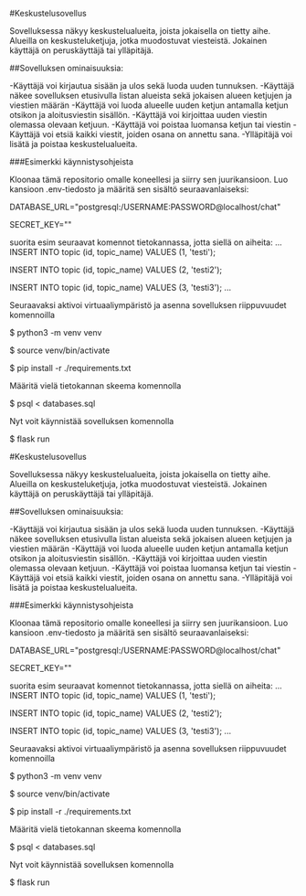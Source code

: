 #Keskustelusovellus

Sovelluksessa näkyy keskustelualueita, joista jokaisella on tietty aihe. Alueilla on keskusteluketjuja, jotka muodostuvat viesteistä. Jokainen käyttäjä on peruskäyttäjä tai ylläpitäjä.

##Sovelluksen ominaisuuksia:

-Käyttäjä voi kirjautua sisään ja ulos sekä luoda uuden tunnuksen.
-Käyttäjä näkee sovelluksen etusivulla listan alueista sekä jokaisen alueen ketjujen ja viestien määrän
-Käyttäjä voi luoda alueelle uuden ketjun antamalla ketjun otsikon ja aloitusviestin sisällön.
-Käyttäjä voi kirjoittaa uuden viestin olemassa olevaan ketjuun.
-Käyttäjä voi poistaa luomansa ketjun tai viestin
-Käyttäjä voi etsiä kaikki viestit, joiden osana on annettu sana.
-Ylläpitäjä voi lisätä ja poistaa keskustelualueita.


###Esimerkki käynnistysohjeista

Kloonaa tämä repositorio omalle koneellesi ja siirry sen juurikansioon. Luo kansioon .env-tiedosto ja määritä sen sisältö seuraavanlaiseksi:

DATABASE_URL="postgresql:/USERNAME:PASSWORD@localhost/chat"

SECRET_KEY=""

suorita esim seuraavat komennot tietokannassa, jotta siellä on aiheita:
...
INSERT INTO topic (id, topic_name) VALUES (1, 'testi');

INSERT INTO topic (id, topic_name) VALUES (2, 'testi2');

INSERT INTO topic (id, topic_name) VALUES (3, 'testi3');
...

Seuraavaksi aktivoi virtuaaliympäristö ja asenna sovelluksen riippuvuudet komennoilla

$ python3 -m venv venv

$ source venv/bin/activate

$ pip install -r ./requirements.txt

Määritä vielä tietokannan skeema komennolla

$ psql < databases.sql

Nyt voit käynnistää sovelluksen komennolla

$ flask run

#Keskustelusovellus

Sovelluksessa näkyy keskustelualueita, joista jokaisella on tietty aihe. Alueilla on keskusteluketjuja, jotka muodostuvat viesteistä. Jokainen käyttäjä on peruskäyttäjä tai ylläpitäjä.

##Sovelluksen ominaisuuksia:

-Käyttäjä voi kirjautua sisään ja ulos sekä luoda uuden tunnuksen.
-Käyttäjä näkee sovelluksen etusivulla listan alueista sekä jokaisen alueen ketjujen ja viestien määrän
-Käyttäjä voi luoda alueelle uuden ketjun antamalla ketjun otsikon ja aloitusviestin sisällön.
-Käyttäjä voi kirjoittaa uuden viestin olemassa olevaan ketjuun.
-Käyttäjä voi poistaa luomansa ketjun tai viestin
-Käyttäjä voi etsiä kaikki viestit, joiden osana on annettu sana.
-Ylläpitäjä voi lisätä ja poistaa keskustelualueita.


###Esimerkki käynnistysohjeista

Kloonaa tämä repositorio omalle koneellesi ja siirry sen juurikansioon. Luo kansioon .env-tiedosto ja määritä sen sisältö seuraavanlaiseksi:

DATABASE_URL="postgresql:/USERNAME:PASSWORD@localhost/chat"

SECRET_KEY=""

suorita esim seuraavat komennot tietokannassa, jotta siellä on aiheita:
...
INSERT INTO topic (id, topic_name) VALUES (1, 'testi');

INSERT INTO topic (id, topic_name) VALUES (2, 'testi2');

INSERT INTO topic (id, topic_name) VALUES (3, 'testi3');
...

Seuraavaksi aktivoi virtuaaliympäristö ja asenna sovelluksen riippuvuudet komennoilla

$ python3 -m venv venv

$ source venv/bin/activate

$ pip install -r ./requirements.txt

Määritä vielä tietokannan skeema komennolla

$ psql < databases.sql

Nyt voit käynnistää sovelluksen komennolla

$ flask run

